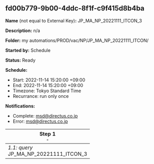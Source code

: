 ## fd00b779-9b00-4ddc-8f1f-c9f415d8b4ba

**Name** (not equal to External Key)**:** JP_MA_NP_20221111_ITCON_3

**Description:** n/a

**Folder:** my automations/PROD/vac/NP/JP_MA_NP_20221111_ITCON/

**Started by:** Schedule

**Status:** Ready

**Schedule:**

* Start: 2022-11-14 15:20:00 +09:00
* End: 2022-11-14 15:20:00 +09:00
* Timezone: Tokyo Standard Time
* Recurrance: run only once

**Notifications:**

* Complete: msd@directus.co.jp
* Error: msd@directus.co.jp

| Step 1<br>_<small>-</small>_ |
| --- |
| _1.1: query_<br>JP_MA_NP_20221111_ITCON_3 |
